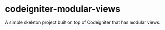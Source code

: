 # codeigniter-modular-views
A simple skeleton project built on top of Codeigniter that has modular views.
